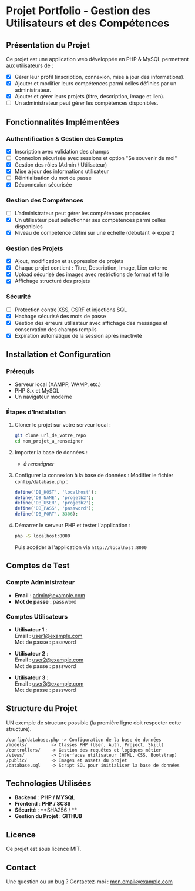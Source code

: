 # Projet Portfolio - Gestion des Utilisateurs et des Compétences

## Présentation du Projet
Ce projet est une application web développée en PHP & MySQL permettant aux utilisateurs de :
- [X] Gérer leur profil (inscription, connexion, mise à jour des informations).
- [X] Ajouter et modifier leurs compétences parmi celles définies par un administrateur.
- [X] Ajouter et gérer leurs projets (titre, description, image et lien).
- [ ] Un administrateur peut gérer les compétences disponibles.

## Fonctionnalités Implémentées

### Authentification & Gestion des Comptes
- [X] Inscription avec validation des champs
- [ ] Connexion sécurisée avec sessions et option "Se souvenir de moi"
- [X] Gestion des rôles (Admin / Utilisateur)
- [X] Mise à jour des informations utilisateur
- [ ] Réinitialisation du mot de passe
- [X] Déconnexion sécurisée

### Gestion des Compétences
- [ ] L’administrateur peut gérer les compétences proposées
- [X] Un utilisateur peut sélectionner ses compétences parmi celles disponibles
- [X] Niveau de compétence défini sur une échelle (débutant → expert)

### Gestion des Projets
- [X] Ajout, modification et suppression de projets
- [X] Chaque projet contient : Titre, Description, Image, Lien externe
- [X] Upload sécurisé des images avec restrictions de format et taille
- [X] Affichage structuré des projets

### Sécurité
- [ ] Protection contre XSS, CSRF et injections SQL
- [X] Hachage sécurisé des mots de passe
- [X] Gestion des erreurs utilisateur avec affichage des messages et conservation des champs remplis
- [X] Expiration automatique de la session après inactivité

## Installation et Configuration

### Prérequis
- Serveur local (XAMPP, WAMP, etc.)
- PHP 8.x et MySQL
- Un navigateur moderne

### Étapes d’Installation
1. Cloner le projet sur votre serveur local :
   ```sh
   git clone url_de_votre_repo
   cd nom_projet_a_renseigner
   ```
2. Importer la base de données :
    - *à renseigner*

3. Configurer la connexion à la base de données :
   Modifier le fichier `config/database.php` :
   ```php
   define('DB_HOST', 'localhost');
   define('DB_NAME', 'projetb2');
   define('DB_USER', 'projetb2');
   define('DB_PASS', 'password');
   define('DB_PORT', 3306);
   ```

4. Démarrer le serveur PHP et tester l'application :
   ```sh
   php -S localhost:8000
   ```
   Puis accéder à l'application via `http://localhost:8000`

## Comptes de Test

### Compte Administrateur
- **Email** : admin@example.com
- **Mot de passe** : password

### Comptes Utilisateurs

- **Utilisateur 1** :  
  Email       : user1@example.com  
  Mot de passe : password


- **Utilisateur 2** :  
  Email       : user2@example.com  
  Mot de passe : password


- **Utilisateur 3** :  
  Email       : user3@example.com  
  Mot de passe : password

## Structure du Projet

UN exemple de structure possible (la première ligne doit respecter cette structure).

```
/config/database.php -> Configuration de la base de données
/models/         -> Classes PHP (User, Auth, Project, Skill)
/controllers/    -> Gestion des requêtes et logiques métier
/views/          -> Interfaces utilisateur (HTML, CSS, Bootstrap)
/public/         -> Images et assets du projet
/database.sql    -> Script SQL pour initialiser la base de données
```

## Technologies Utilisées
- **Backend** : **PHP / MYSQL**
- **Frontend** : **PHP / SCSS**
- **Sécurité** : **SHA256 / **
- **Gestion du Projet** : **GITHUB**

## Licence
Ce projet est sous licence MIT.

## Contact
Une question ou un bug ? Contactez-moi : mon.email@example.com
